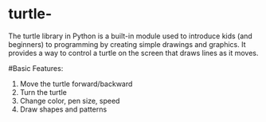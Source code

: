 # turtle-
The turtle library in Python is a built-in module used to introduce kids (and beginners) to programming by creating simple drawings and graphics. It provides a way to control a turtle on the screen that draws lines as it moves.

#Basic Features:
1. Move the turtle forward/backward
2. Turn the turtle
3. Change color, pen size, speed
4. Draw shapes and patterns

